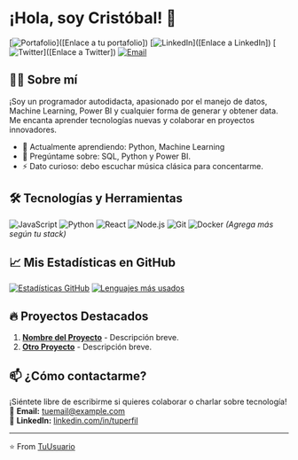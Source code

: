 # ¡Hola, soy Cristóbal! 👋

[![Portafolio](https://img.shields.io/badge/-Portafolio-FF5722?style=flat&logo=google-chrome&logoColor=white)]([Enlace a tu portafolio])
[![LinkedIn](https://img.shields.io/badge/-LinkedIn-0077B5?style=flat&logo=linkedin&logoColor=white)]([Enlace a LinkedIn])
[![Twitter](https://img.shields.io/badge/-Twitter-1DA1F2?style=flat&logo=twitter&logoColor=white)]([Enlace a Twitter])
[![Email](https://img.shields.io/badge/-Email-D14836?style=flat&logo=gmail&logoColor=white)](mailto:tuemail@example.com)

## 👨‍💻 Sobre mí
¡Soy un programador autodidacta, apasionado por el manejo de datos, Machine Learning, Power BI y cualquier forma de generar y obtener data. Me encanta aprender tecnologías nuevas y colaborar en proyectos innovadores.

- 🌱 Actualmente aprendiendo: Python, Machine Learning
- 💬 Pregúntame sobre: SQL, Python y Power BI.
- ⚡ Dato curioso: debo escuchar música clásica para concentarme.

## 🛠 Tecnologías y Herramientas
![JavaScript](https://img.shields.io/badge/-JavaScript-F7DF1E?style=flat&logo=javascript&logoColor=black)
![Python](https://img.shields.io/badge/-Python-3776AB?style=flat&logo=python&logoColor=white)
![React](https://img.shields.io/badge/-React-61DAFB?style=flat&logo=react&logoColor=black)
![Node.js](https://img.shields.io/badge/-Node.js-339933?style=flat&logo=node.js&logoColor=white)
![Git](https://img.shields.io/badge/-Git-F05032?style=flat&logo=git&logoColor=white)
![Docker](https://img.shields.io/badge/-Docker-2496ED?style=flat&logo=docker&logoColor=white)
*(Agrega más según tu stack)*

## 📈 Mis Estadísticas en GitHub
[![Estadísticas GitHub](https://github-readme-stats.vercel.app/api?username=tuusuario&show_icons=true&theme=radical)](https://github.com/tuusuario)
[![Lenguajes más usados](https://github-readme-stats.vercel.app/api/top-langs/?username=tuusuario&layout=compact&theme=radical)](https://github.com/tuusuario)

## 🔥 Proyectos Destacados
1. **[Nombre del Proyecto](https://github.com/tuusuario/repositorio)** - Descripción breve.
2. **[Otro Proyecto](https://github.com/tuusuario/repositorio)** - Descripción breve.

## 📫 ¿Cómo contactarme?
¡Siéntete libre de escribirme si quieres colaborar o charlar sobre tecnología!  
📧 **Email:** [tuemail@example.com](mailto:tuemail@example.com)  
🔗 **LinkedIn:** [linkedin.com/in/tuperfil](https://linkedin.com/in/tuperfil)

---

⭐️ From [TuUsuario](https://github.com/TuUsuario)
